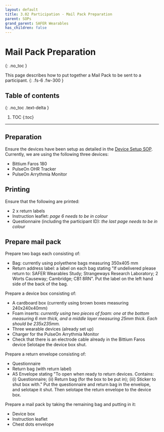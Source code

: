 ```yaml
---
layout: default
title: 3.02 Participation - Mail Pack Preparation
parent: SOPs
grand_parent: SAFER Wearables
has_children: false
---
```


# Mail Pack Preparation
{: .no_toc }

This page describes how to put together a Mail Pack to be sent to a participant.
{: .fs-6 .fw-300 }

## Table of contents
{: .no_toc .text-delta }

1. TOC
{:toc}

---

## Preparation

Ensure the devices have been setup as detailed in the [Device Setup SOP](./device_setup). Currently, we are using the following three devices:
- Bittium Faros 180
- PulseOn OHR Tracker
- PulseOn Arrythmia Monitor

## Printing

Ensure that the following are printed:
- 2 x return labels
- Instruction leaflet: _page 6 needs to be in colour_
- Questionnaire (including the participant ID): _the last page needs to be in colour_

## Prepare mail pack

Prepare two bags each consisting of:
- Bag: currently using polyethene bags measuring 350x405 mm
- Return address label: a label on each bag stating "If undelivered please return to: SAFER Wearables Study; Strangeways Research Laboratory; 2 Worts Causeway; Cambridge; CB1 8RN". Put the label on the left hand side of the back of the bag.

Prepare a device box consisting of:
- A cardboard box (currently using brown boxes measuring 240x240x40mm)
- Foam inserts: _currently using two pieces of foam: one at the bottom measuring 6 mm thick, and a middle layer measuring 25mm thick. Each should be 235x235mm._
- Three wearable devices (already set up)
- Charger for the PulseOn Arrythmia Monitor
- Check that there is an electrode cable already in the Bittium Faros device
Selotape the device box shut.

Prepare a return envelope consisting of:
- Questionnaire
- Return bag (with return label)
- A5 Envelope stating "To open when ready to return devices. Contains: (i) Questionnaire; (ii) Return bag (for the box to be put in); (iii) Sticker to shut box with."
Put the questionnaire and return bag in the envelope, and selotape it shut. Then selotape the return envelope to the device box.


Prepare a mail pack by taking the remaining bag and putting in it:
- Device box
- Instruction leaflet
- Chest dots envelope